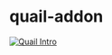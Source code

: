 # quail-addon

[![Quail Intro](https://img.youtube.com/vi/h7WdMs0ocZ0/0.jpg)]([https://www.youtube.com/watch?v=h7WdMs0ocZ0](https://www.youtube.com/watch?v=h7WdMs0ocZ0))
